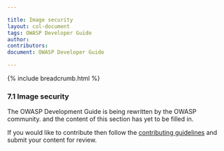 ```yaml
---

title: Image security
layout: col-document
tags: OWASP Developer Guide
author:
contributors:
document: OWASP Developer Guide

---
```


{% include breadcrumb.html %}
### 7.1 Image security

The OWASP Development Guide is being rewritten by the OWASP community.
and the content of this section has yet to be filled in.

If you would like to contribute then follow the 
[contributing guidelines](https://github.com/OWASP/www-project-developer-guide/blob/main/CONTRIBUTING.md)
and submit your content for review.
